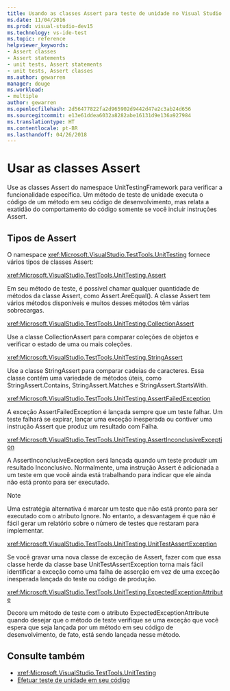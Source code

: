 ```yaml
---
title: Usando as classes Assert para teste de unidade no Visual Studio
ms.date: 11/04/2016
ms.prod: visual-studio-dev15
ms.technology: vs-ide-test
ms.topic: reference
helpviewer_keywords:
- Assert classes
- Assert statements
- unit tests, Assert statements
- unit tests, Assert classes
ms.author: gewarren
manager: douge
ms.workload:
- multiple
author: gewarren
ms.openlocfilehash: 2d56477822fa2d965902d9442d47e2c3ab24d656
ms.sourcegitcommit: e13e61ddea6032a8282abe16131d9e136a927984
ms.translationtype: HT
ms.contentlocale: pt-BR
ms.lasthandoff: 04/26/2018
---
```

# <a name="use-the-assert-classes"></a>Usar as classes Assert

Use as classes Assert do namespace UnitTestingFramework para verificar a funcionalidade específica. Um método de teste de unidade executa o código de um método em seu código de desenvolvimento, mas relata a exatidão do comportamento do código somente se você incluir instruções Assert.

## <a name="kinds-of-asserts"></a>Tipos de Assert

 O namespace <xref:Microsoft.VisualStudio.TestTools.UnitTesting> fornece vários tipos de classes Assert:

 <xref:Microsoft.VisualStudio.TestTools.UnitTesting.Assert>

 Em seu método de teste, é possível chamar qualquer quantidade de métodos da classe Assert, como Assert.AreEqual(). A classe Assert tem vários métodos disponíveis e muitos desses métodos têm várias sobrecargas.

 <xref:Microsoft.VisualStudio.TestTools.UnitTesting.CollectionAssert>

 Use a classe CollectionAssert para comparar coleções de objetos e verificar o estado de uma ou mais coleções.

 <xref:Microsoft.VisualStudio.TestTools.UnitTesting.StringAssert>

 Use a classe StringAssert para comparar cadeias de caracteres. Essa classe contém uma variedade de métodos úteis, como StringAssert.Contains, StringAssert.Matches e StringAssert.StartsWith.

 <xref:Microsoft.VisualStudio.TestTools.UnitTesting.AssertFailedException>

 A exceção AssertFailedException é lançada sempre que um teste falhar. Um teste falhará se expirar, lançar uma exceção inesperada ou contiver uma instrução Assert que produz um resultado com Falha.

 <xref:Microsoft.VisualStudio.TestTools.UnitTesting.AssertInconclusiveException>

 A AssertInconclusiveException será lançada quando um teste produzir um resultado Inconclusivo. Normalmente, uma instrução Assert é adicionada a um teste em que você ainda está trabalhando para indicar que ele ainda não está pronto para ser executado.

> [!NOTE]
> Uma estratégia alternativa é marcar um teste que não está pronto para ser executado com o atributo Ignore. No entanto, a desvantagem é que não é fácil gerar um relatório sobre o número de testes que restaram para implementar.

 <xref:Microsoft.VisualStudio.TestTools.UnitTesting.UnitTestAssertException>

 Se você gravar uma nova classe de exceção de Assert, fazer com que essa classe herde da classe base UnitTestAssertException torna mais fácil identificar a exceção como uma falha de asserção em vez de uma exceção inesperada lançada do teste ou código de produção.

 <xref:Microsoft.VisualStudio.TestTools.UnitTesting.ExpectedExceptionAttribute>

 Decore um método de teste com o atributo ExpectedExceptionAttribute quando desejar que o método de teste verifique se uma exceção que você espera que seja lançada por um método em seu código de desenvolvimento, de fato, está sendo lançada nesse método.

## <a name="see-also"></a>Consulte também

- <xref:Microsoft.VisualStudio.TestTools.UnitTesting>
- [Efetuar teste de unidade em seu código](../test/unit-test-your-code.md)
